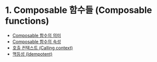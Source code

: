 # 1. Composable 함수들 (Composable functions)

- [Composable 함수의 의미](./Meaning/RAEDME.md)
- [Composable 함수의 속성](./Properties/README.md)
- [호출 컨텍스트 (Calling context)](./CallingContext/README.md)
- [멱등성 (Idempotent)](./Idempotent/README.md)